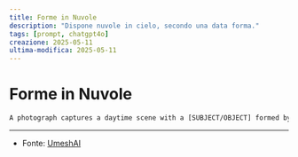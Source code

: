 ```yaml
---
title: Forme in Nuvole
description: "Dispone nuvole in cielo, secondo una data forma."
tags: [prompt, chatgpt4o]
creazione: 2025-05-11
ultima-modifica: 2025-05-11
---
```


# Forme in Nuvole

```txt
A photograph captures a daytime scene with a [SUBJECT/OBJECT] formed by scattered clouds in the sky, positioned above a [LOCATION]
```

---

- Fonte: [UmeshAI](https://x.com/umesh_ai)